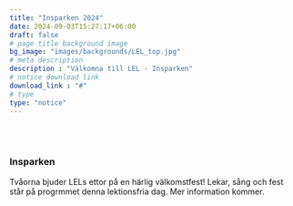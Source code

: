 ```yaml
---
title: "Insparken 2024"
date: 2024-09-03T15:27:17+06:00
draft: false
# page title background image
bg_image: "images/backgrounds/LEL_top.jpg"
# meta description
description : "Välkomna till LEL - Insparken"
# notice download link
download_link : "#"
# type
type: "notice"
---
```


<br><br>
### Insparken

Tvåorna bjuder LELs ettor på en härlig välkomstfest! Lekar, sång och fest står på progrmmet denna lektionsfria dag. Mer information kommer.
<br><br>